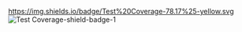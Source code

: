 https://img.shields.io/badge/Test%20Coverage-78.17%25-yellow.svg
![Test Coverage-shield-badge-1](https://img.shields.io/badge/Test%20Coverage-78.17%25-yellow.svg)